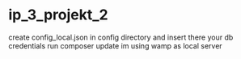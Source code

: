 # ip_3_projekt_2
create config_local.json in config directory and insert there your db credentials
run composer update
im using wamp as local server
